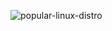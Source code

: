 ![popular-linux-distro](https://github.com/user-attachments/assets/fc0346e4-19e9-40bc-80f1-1202a3eeaaee)
